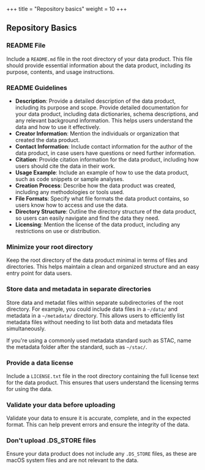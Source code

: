+++
title = "Repository basics"
weight = 10
+++

## Repository Basics

### README File
Include a `README.md` file in the root directory of your data product. This file should provide essential information about the data product, including its purpose, contents, and usage instructions.

### README Guidelines
- **Description**: Provide a detailed description of the data product, including its purpose and scope. Provide detailed documentation for your data product, including data dictionaries, schema descriptions, and any relevant background information. This helps users understand the data and how to use it effectively.
- **Creator Information**: Mention the individuals or organization that created the data product.
- **Contact Information**: Include contact information for the author of the data product, in case users have questions or need further information.
- **Citation**: Provide citation information for the data product, including how users should cite the data in their work.
- **Usage Example**: Include an example of how to use the data product, such as code snippets or sample analyses.
- **Creation Process**: Describe how the data product was created, including any methodologies or tools used.
- **File Formats**: Specify what file formats the data product contains, so users know how to access and use the data.
- **Directory Structure**: Outline the directory structure of the data product, so users can easily navigate and find the data they need.
- **Licensing**: Mention the license of the data product, including any restrictions on use or distribution.

### Minimize your root directory
Keep the root directory of the data product minimal in terms of files and directories. This helps maintain a clean and organized structure and an easy entry point for data users.

### Store data and metadata in separate directories
Store data and metadat files within separate subdirectories of the root directory. For example, you could include data files in a `~/data/` and metadata in a `~/metadata/` directory. This allows users to efficiently list metadata files without needing to list both data and metadata files simultaneously. 

If you're using a commonly used metadata standard such as STAC, name the metadata folder after the standard, such as `~/stac/`.

### Provide a data license 
Include a `LICENSE.txt` file in the root directory containing the full license text for the data product. This ensures that users understand the licensing terms for using the data.

### Validate your data before uploading
Validate your data to ensure it is accurate, complete, and in the expected format. This can help prevent errors and ensure the integrity of the data.

### Don't upload .DS_STORE files
Ensure your data product does not include any `.DS_STORE` files, as these are macOS system files and are not relevant to the data.
